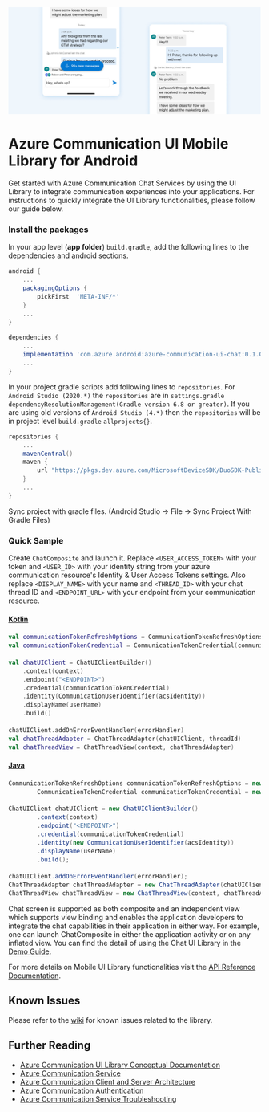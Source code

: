 ![Hero Image](../../docs/media/mobile-ui-library-chat-hero-image.png)

# Azure Communication UI Mobile Library for Android

Get started with Azure Communication Chat Services by using the UI Library to integrate communication experiences into your applications. For instructions to quickly integrate the UI Library functionalities, please follow our guide below.


### Install the packages

In your app level (**app folder**) `build.gradle`, add the following lines to the dependencies and android sections.

```groovy
android {
    ...
    packagingOptions {
        pickFirst  'META-INF/*'
    }
    ...
}
```

```groovy
dependencies {
    ...
    implementation 'com.azure.android:azure-communication-ui-chat:0.1.0'
    ...
}
```

In your project gradle scripts add following lines to `repositories`. For `Android Studio (2020.*)` the `repositories` are in `settings.gradle` `dependencyResolutionManagement(Gradle version 6.8 or greater)`. If you are using old versions of `Android Studio (4.*)` then the `repositories` will be in project level `build.gradle` `allprojects{}`.

```groovy
repositories {
    ...
    mavenCentral()
    maven {
        url "https://pkgs.dev.azure.com/MicrosoftDeviceSDK/DuoSDK-Public/_packaging/Duo-SDK-Feed/maven/v1"
    }
    ...
}
```
Sync project with gradle files. (Android Studio -> File -> Sync Project With Gradle Files)


### Quick Sample 

Create `ChatComposite` and launch it. Replace `<USER_ACCESS_TOKEN>` with your token and `<USER_ID>` with your identity string from your azure communication resource's Identity & User Access Tokens settings. Also replace `<DISPLAY_NAME>` with your name and `<THREAD_ID>` with your chat thread ID and `<ENDPOINT_URL>` with your endpoint from your communication resource.

#### [Kotlin](#tab/kotlin)

```kotlin
val communicationTokenRefreshOptions = CommunicationTokenRefreshOptions("<USER_ACCESS_TOKEN>", true)
val communicationTokenCredential = CommunicationTokenCredential(communicationTokenRefreshOptions)

val chatUIClient = ChatUIClientBuilder()
    .context(context)
    .endpoint("<ENDPOINT>")
    .credential(communicationTokenCredential)
    .identity(CommunicationUserIdentifier(acsIdentity))
    .displayName(userName)
    .build()

chatUIClient.addOnErrorEventHandler(errorHandler)
val chatThreadAdapter = ChatThreadAdapter(chatUIClient, threadId)
val chatThreadView = ChatThreadView(context, chatThreadAdapter)

```

#### [Java](#tab/java)

```java
CommunicationTokenRefreshOptions communicationTokenRefreshOptions = new CommunicationTokenRefreshOptions("<USER_ACCESS_TOKEN>", true);
        CommunicationTokenCredential communicationTokenCredential = new CommunicationTokenCredential(communicationTokenRefreshOptions);

ChatUIClient chatUIClient = new ChatUIClientBuilder()
        .context(context)
        .endpoint("<ENDPOINT>")
        .credential(communicationTokenCredential)
        .identity(new CommunicationUserIdentifier(acsIdentity))
        .displayName(userName)
        .build();

chatUIClient.addOnErrorEventHandler(errorHandler);
ChatThreadAdapter chatThreadAdapter = new ChatThreadAdapter(chatUIClient, threadId);
ChatThreadView chatThreadView = new ChatThreadView(context, chatThreadAdapter);
```

Chat screen is supported as both composite and an independent view which supports view binding and enables the application developers to integrate the chat capabilities in their application in either way. For example, one can launch ChatComposite in either the application activity or on any inflated view. You can find the detail of using the Chat UI Library in the [Demo Guide](../../azure-communication-ui/demo-app/).

For more details on Mobile UI Library functionalities visit the [API Reference Documentation](https://azure.github.io/azure-sdk-for-android/azure-communication-mobileui/index.html). 


## Known Issues

Please refer to the [wiki](https://github.com/Azure/communication-ui-library-android/wiki/Known-Issues) for known issues related to the library.

## Further Reading

* [Azure Communication UI Library Conceptual Documentation](https://docs.microsoft.com/azure/communication-services/concepts/ui-framework/ui-sdk-overview)
* [Azure Communication Service](https://docs.microsoft.com/en-us/azure/communication-services/overview)
* [Azure Communication Client and Server Architecture](https://docs.microsoft.com/en-us/azure/communication-services/concepts/client-and-server-architecture)
* [Azure Communication Authentication](https://docs.microsoft.com/en-us/azure/communication-services/concepts/authentication)
* [Azure Communication Service Troubleshooting](https://docs.microsoft.com/en-us/azure/communication-services/concepts/troubleshooting-info)
